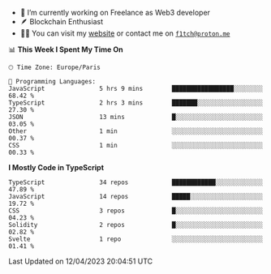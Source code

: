- 🔭 I’m currently working on Freelance as Web3 developer
- 🪶 Blockchain Enthusiast
- 👨‍💻 You can visit my [website](https://f1tch.xyz) or contact me on [`f1tch@proton.me`](mailto:f1tch@proton.me)

<!--START_SECTION:waka-->
📊 **This Week I Spent My Time On** 

```text
🕑︎ Time Zone: Europe/Paris

💬 Programming Languages: 
JavaScript               5 hrs 9 mins        █████████████████░░░░░░░░   68.42 % 
TypeScript               2 hrs 3 mins        ███████░░░░░░░░░░░░░░░░░░   27.30 % 
JSON                     13 mins             █░░░░░░░░░░░░░░░░░░░░░░░░   03.05 % 
Other                    1 min               ░░░░░░░░░░░░░░░░░░░░░░░░░   00.37 % 
CSS                      1 min               ░░░░░░░░░░░░░░░░░░░░░░░░░   00.33 % 
```

**I Mostly Code in TypeScript** 

```text
TypeScript               34 repos            ████████████░░░░░░░░░░░░░   47.89 % 
JavaScript               14 repos            █████░░░░░░░░░░░░░░░░░░░░   19.72 % 
CSS                      3 repos             █░░░░░░░░░░░░░░░░░░░░░░░░   04.23 % 
Solidity                 2 repos             █░░░░░░░░░░░░░░░░░░░░░░░░   02.82 % 
Svelte                   1 repo              ░░░░░░░░░░░░░░░░░░░░░░░░░   01.41 % 
```




 Last Updated on 12/04/2023 20:04:51 UTC
<!--END_SECTION:waka-->
